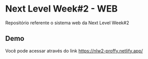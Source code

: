 # Next Level Week#2 - WEB
Repositório referente o sistema web da Next Level Week#2

## Demo
Você pode acessar através do link https://nlw2-proffy.netlify.app/
